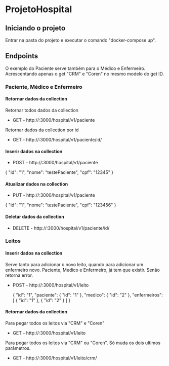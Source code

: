 # ProjetoHospital

## Iniciando o projeto

Entrar na pasta do projeto e executar o comando "docker-compose up".

## Endpoints

 O exemplo do Paciente serve também para o Médico e Enfermeiro. Acrescentando apenas o get "CRM" e "Coren" no mesmo modelo do get ID.

### Paciente, Médico e Enfermeiro

#### Retornar dados da collection

Retornar todos dados da collection

- GET - http://<host>:3000/hospital/v1/paciente
  
Retornar dados da collection por id

- GET - http://<host>:3000/hospital/v1/paciente/id/<id>
  
#### Inserir dados na collection

- POST - http://<host>:3000/hospital/v1/paciente
  
{
	"id": "1",
	"nome": "testePaciente",
	"cpf": "12345"
}

#### Atualizar dados na collection

- PUT - http://<host>:3000/hospital/v1/paciente
  
{
	"id": "1",
	"nome": "testePaciente",
	"cpf": "123456"
}

#### Deletar dados da collection

- DELETE - http://<host>:3000/hospital/v1/paciente/id/<id>

### Leitos

#### Inserir dados na collection

Serve tanto para adicionar o novo leito, quando para adicionar um enfermeiro novo.
Paciente, Medico e Enfermeiro, já tem que existir. Senão retorna error.

- POST - http://<host>:3000/hospital/v1/leito
  
  {
    "id": "1",
    "paciente": {
        "id": "1"
    },
    "medico": {
        "id": "2"
    },
    "enfermeiros": [
        {
            "id": "1"
        },
        {
            "id": "2"
        }
    ]
}

#### Retornar dados da collection

Para pegar todos os leitos via "CRM" e "Coren"

- GET - http://<host>:3000/hospital/v1/leito

Para pegar todos os leitos via "CRM" ou "Coren". Só muda os dois ultimos parâmetros.

- GET - http://<host>:3000/hospital/v1/leito/crm/<crm>
